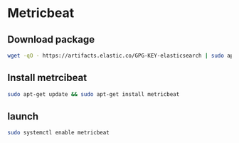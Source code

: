 # Metricbeat 

## Download package 
```bash
wget -qO - https://artifacts.elastic.co/GPG-KEY-elasticsearch | sudo apt-key add -
```

## Install metrcibeat
```bash
sudo apt-get update && sudo apt-get install metricbeat
```

## launch
```bash
sudo systemctl enable metricbeat
```
